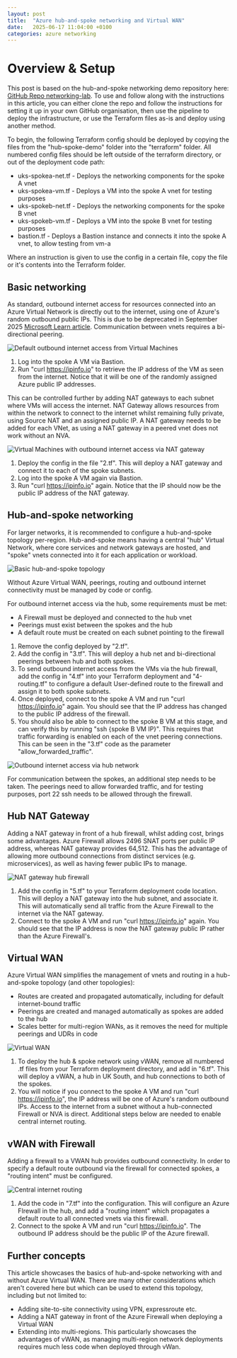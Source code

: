 ```yaml
---
layout: post
title:  "Azure hub-and-spoke networking and Virtual WAN"
date:   2025-06-17 11:04:00 +0100
categories: azure networking
---
```


# Overview & Setup
This post is based on the hub-and-spoke networking demo repository here: [GitHub Repo networking-lab](https://github.com/Comrade44/networking-lab). To use and follow along with the instructions in this article, you can either clone the repo and follow the instructions for setting it up in your own GitHub organisation, then use the pipeline to deploy the infrastructure, or use the Terraform files as-is and deploy using another method.

To begin, the following Terraform config should be deployed by copying the files from the "hub-spoke-demo" folder into the "terraform" folder. All numbered config files should be left outside of the terraform directory, or out of the deployment code path:

- uks-spokea-net.tf - Deploys the networking components for the spoke A vnet
- uks-spokea-vm.tf - Deploys a VM into the spoke A vnet for testing purposes
- uks-spokeb-net.tf - Deploys the networking components for the spoke B vnet
- uks-spokeb-vm.tf - Deploys a VM into the spoke B vnet for testing purposes
- bastion.tf - Deploys a Bastion instance and connects it into the spoke A vnet, to allow testing from vm-a

Where an instruction is given to use the config in a certain file, copy the file or it's contents into the Terraform folder.

## Basic networking
As standard, outbound internet access for resources connected into an Azure Virtual Network is directly out to the internet, using one of Azure's random outbound public IPs. This is due to be deprecated in September 2025 [Microsoft Learn article](https://learn.microsoft.com/en-us/azure/virtual-network/ip-services/default-outbound-access).
Communication between vnets requires a bi-directional peering.

![Default outbound internet access from Virtual Machines](/assets/hub-spoke-networking-azure/1.png)

1. Log into the spoke A VM via Bastion. 
2. Run "curl https://ipinfo.io" to retrieve the IP address of the VM as seen from the internet. Notice that it will be one of the randomly assigned Azure public IP addresses.

This can be controlled further by adding NAT gateways to each subnet where VMs will access the internet. NAT Gateway allows resources from within the network to connect to the internet whilst remaining fully private, using Source NAT and an assigned public IP. A NAT gateway needs to be added for each VNet, as using a NAT gateway in a peered vnet does not work without an NVA.

![Virtual Machines with outbound internet access via NAT gateway](/assets/hub-spoke-networking-azure/2.png)

1. Deploy the config in the file "2.tf". This will deploy a NAT gateway and connect it to each of the spoke subnets.
2. Log into the spoke A VM again via Bastion.
3. Run "curl https://ipinfo.io" again. Notice that the IP should now be the public IP address of the NAT gateway.

## Hub-and-spoke networking
For larger networks, it is recommended to configure a hub-and-spoke topology per-region. Hub-and-spoke means having a central "hub" Virtual Network, where core services and network gateways are hosted, and "spoke" vnets connected into it for each application or workload.

![Basic hub-and-spoke topology](/assets/hub-spoke-networking-azure/3.png)

Without Azure Virtual WAN, peerings, routing and outbound internet connectivity must be managed by code or config. 

For outbound internet access via the hub, some requirements must be met:
- A Firewall must be deployed and connected to the hub vnet
- Peerings must exist between the spokes and the hub
- A default route must be created on each subnet pointing to the firewall

1. Remove the config deployed by "2.tf".
2. Add the config in "3.tf". This will deploy a hub net and bi-directional peerings between hub and both spokes.
3. To send outbound internet access from the VMs via the hub firewall, add the config in "4.tf" into your Terraform deployment and "4-routing.tf" to configure a default User-defined route to the firewall and assign it to both spoke subnets.
4. Once deployed, connect to the spoke A VM and run "curl https://ipinfo.io" again. You should see that the IP address has changed to the public IP address of the firewall.
5. You should also be able to connect to the spoke B VM at this stage, and can verify this by running "ssh {spoke B VM IP}". This requires that traffic forwarding is enabled on each of the vnet peering connections. This can be seen in the "3.tf" code as the parameter "allow_forwarded_traffic".

![Outbound internet access via hub network](/assets/hub-spoke-networking-azure/4.png)

For communication between the spokes, an additional step needs to be taken. The peerings need to allow forwarded traffic, and for testing purposes, port 22 ssh needs to be allowed through the firewall.

## Hub NAT Gateway
Adding a NAT gateway in front of a hub firewall, whilst adding cost, brings some advantages. Azure Firewall allows 2496 SNAT ports per public IP address, whereas NAT gateway provides 64,512. This has the advantage of allowing more outbound connections from distinct services (e.g. microservices), as well as having fewer public IPs to manage.

![NAT gateway hub firewall](/assets/hub-spoke-networking-azure/5.png)

1. Add the config in "5.tf" to your Terraform deployment code location. This will deploy a NAT gateway into the hub subnet, and associate it. This will automatically send all traffic from the Azure Firewall to the internet via the NAT gateway.
2. Connect to the spoke A VM and run "curl https://ipinfo.io" again. You should see that the IP address is now the NAT gateway public IP rather than the Azure Firewall's.

## Virtual WAN
Azure Virtual WAN simplifies the management of vnets and routing in a hub-and-spoke topology (and other topologies):
- Routes are created and propagated automatically, including for default internet-bound traffic
- Peerings are created and managed automatically as spokes are added to the hub
- Scales better for multi-region WANs, as it removes the need for multiple peerings and UDRs in code

![Virtual WAN](/assets/hub-spoke-networking-azure/6.png)

1. To deploy the hub & spoke network using vWAN, remove all numbered .tf files from your Terraform deployment directory, and add in "6.tf". This will deploy a vWAN, a hub in UK South, and hub connections to both of the spokes.
2. You will notice if you connect to the spoke A VM and run "curl https://ipinfo.io", the IP address will be one of Azure's random outbound IPs. Access to the internet from a subnet without a hub-connected Firewall or NVA is direct. Additional steps below are needed to enable central internet routing.

## vWAN with Firewall

Adding a firewall to a VWAN hub provides outbound connectivity. In order to specify a default route outbound via the firewall for connected spokes, a "routing intent" must be configured.

![Central internet routing](/assets/hub-spoke-networking-azure/7.png)

1. Add the code in "7.tf" into the configuration. This will configure an Azure FIrewall in the hub, and add a "routing intent" which propagates a default route to all connected vnets via this firewall.
2. Connect to the spoke A VM and run "curl https://ipinfo.io". The outbound IP address should be the public IP of the Azure firewall.

## Further concepts
This article showcases the basics of hub-and-spoke networking with and without Azure Virtual WAN. There are many other considerations which aren't covered here but which can be used to extend this topology, including but not limited to:

- Adding site-to-site connectivity using VPN, expressroute etc.
- Adding a NAT gateway in front of the Azure Firewall when deploying a Virtual WAN
- Extending into multi-regions. This particularly showcases the advantages of vWAN, as managing multi-region network deployments requires much less code when deployed through vWan.